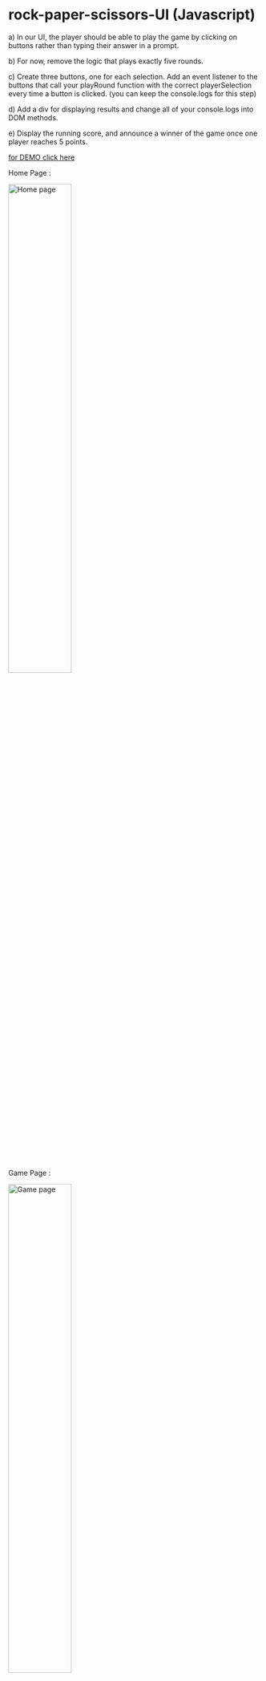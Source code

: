 # rock-paper-scissors-UI (Javascript)

a) In our UI, the player should be able to play the game by clicking on buttons rather than
typing their answer in a prompt.

b) For now, remove the logic that plays exactly five rounds.

c) Create three buttons, one for each selection. Add an event listener to the buttons that call
your playRound function with the correct playerSelection every time a button is clicked.
(you can keep the console.logs for this step)

d) Add a div for displaying results and change all of your console.logs into DOM methods.

e) Display the running score, and announce a winner of the game once one player reaches 5
points.

[for DEMO click here](https://web-projects-cp.github.io/rock_paper_scissors/)

Home Page :

<img src="https://github.com/web-projects-cp/rock-paper-scissors-UI/blob/master/assets/images/screenshot1.png" alt="Home page" style="width:50%;"/>

Game Page :

<img src="https://github.com/web-projects-cp/rock-paper-scissors-UI/blob/master/assets/images/screenshot2.png" alt="Game page" style="width:50%;"/>

Report Page :

<img src="https://github.com/web-projects-cp/rock-paper-scissors-UI/blob/master/assets/images/screenshot3.png" alt="Report page" style="width:50%;"/>
